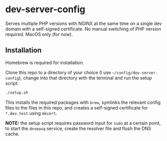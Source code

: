 # dev-server-config

Serves multiple PHP versions with NGINX at the same time on a single dev domain with a self-signed certificate. No manual switching of PHP version required. MacOS only (for now).

## Installation

Homebrew is required for installation.

Clone this repo to a directory of your choice (I use `~/config/dev-server-config`), change into that directory with the terminal and run the setup script:

```sh
./setup.sh
```

This installs the required packages with `brew`, symlinks the relevant config files to the files in this repo, and creates a self-signed certificate for `*.dev.test` using `mkcert`.

**NOTE:** the setup script requires password input for `sudo` at a certain point, to start the `dnsmasq` service, create the resolver file and flush the DNS cache.
